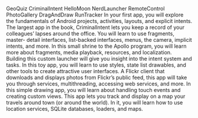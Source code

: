 GeoQuiz
CriminalIntent
HelloMoon
NerdLauncher
RemoteControl
PhotoGallery
DragAndDraw
RunTracker
In your first app, you will explore the fundamentals of Android projects,
activities, layouts, and explicit intents.
The largest app in the book, CriminalIntent lets you keep a record of your
colleagues’ lapses around the office. You will learn to use fragments, master-
detail interfaces, list-backed interfaces, menus, the camera, implicit intents,
and more.
In this small shrine to the Apollo program, you will learn more about
fragments, media playback, resources, and localization.
Building this custom launcher will give you insight into the intent system and
tasks.
In this toy app, you will learn to use styles, state list drawables, and other
tools to create attractive user interfaces.
A Flickr client that downloads and displays photos from Flickr’s public
feed, this app will take you through services, multithreading, accessing web
services, and more.
In this simple drawing app, you will learn about handling touch events and
creating custom views.
This app lets you track and display on a map your travels around town (or
around the world). In it, you will learn how to use location services, SQLite
databases, loaders, and maps.

